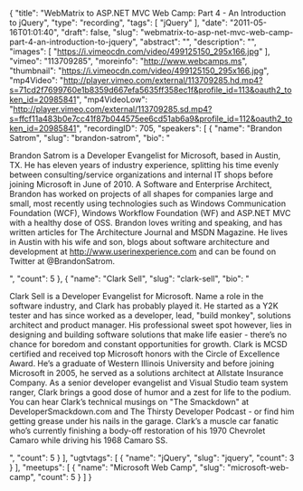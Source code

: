 {
  "title": "WebMatrix to ASP.NET MVC Web Camp: Part 4 - An Introduction to jQuery",
  "type": "recording",
  "tags": [
    "jQuery"
  ],
  "date": "2011-05-16T01:01:40",
  "draft": false,
  "slug": "webmatrix-to-asp-net-mvc-web-camp-part-4-an-introduction-to-jquery",
  "abstract": "",
  "description": "",
  "images": [
    "https://i.vimeocdn.com/video/499125150_295x166.jpg"
  ],
  "vimeo": "113709285",
  "moreinfo": "http://www.webcamps.ms",
  "thumbnail": "https://i.vimeocdn.com/video/499125150_295x166.jpg",
  "mp4Video": "http://player.vimeo.com/external/113709285.hd.mp4?s=71cd2f7699760e1b8359d667efa5635ff358ec1f&profile_id=113&oauth2_token_id=20985841",
  "mp4VideoLow": "http://player.vimeo.com/external/113709285.sd.mp4?s=ffcf11a483b0e7cc41f87b044575ee6cd51ab6a9&profile_id=112&oauth2_token_id=20985841",
  "recordingID": 705,
  "speakers": [
    {
      "name": "Brandon Satrom",
      "slug": "brandon-satrom",
      "bio": "<p>Brandon Satrom is a Developer Evangelist for Microsoft, based in Austin, TX. He has eleven years of industry experience, splitting his time evenly between consulting/service organizations and internal IT shops before joining Microsoft in June of 2010. A Software and Enterprise Architect, Brandon has worked on projects of all shapes for companies large and small, most recently using technologies such as Windows Communication Foundation (WCF), Windows Workflow Foundation (WF) and ASP.NET MVC with a healthy dose of OSS. Brandon loves writing and speaking, and has written articles for The Architecture Journal and MSDN Magazine. He lives in Austin with his wife and son, blogs about software architecture and development at http://www.userinexperience.com and can be found on Twitter at @BrandonSatrom.</p>",
      "count": 5
    },
    {
      "name": "Clark Sell",
      "slug": "clark-sell",
      "bio": "<p>Clark Sell is a Developer Evangelist for Microsoft. Name a role in the software industry, and Clark has probably played it. He started as a Y2K tester and has since worked as a developer, lead, \"build monkey\", solutions architect and product manager. His professional sweet spot however, lies in designing and building software solutions that make life easier - there&rsquo;s no chance for boredom and constant opportunities for growth. Clark is MCSD certified and received top Microsoft honors with the Circle of Excellence Award. He&rsquo;s a graduate of Western Illinois University and before joining Microsoft in 2005, he served as a solutions architect at Allstate Insurance Company. As a senior developer evangelist and Visual Studio team system ranger, Clark brings a good dose of humor and a zest for life to the podium. You can hear Clark&rsquo;s technical musings on \"The Smackdown\" at DeveloperSmackdown.com and The Thirsty Developer Podcast - or find him getting grease under his nails in the garage. Clark&rsquo;s a muscle car fanatic who&rsquo;s currently finishing a body-off restoration of his 1970 Chevrolet Camaro while driving his 1968 Camaro SS.</p>",
      "count": 5
    }
  ],
  "ugtvtags": [
    {
      "name": "jQuery",
      "slug": "jquery",
      "count": 3
    }
  ],
  "meetups": [
    {
      "name": "Microsoft Web Camp",
      "slug": "microsoft-web-camp",
      "count": 5
    }
  ]
}